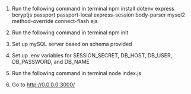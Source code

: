 1. Run the following command in terminal
npm install dotenv express bcryptjs passport passport-local express-session body-parser mysql2 method-override connect-flash ejs

2. Run the following command in terminal
npm init

3. Set up mySQL server based on schema provided
   
4. Set up .env variables for SESSION_SECRET, DB_HOST, DB_USER, DB_PASSWORD, and DB_NAME

5. Run the following command in terminal
node index.js

6. Go to http://0.0.0.0:3000/
